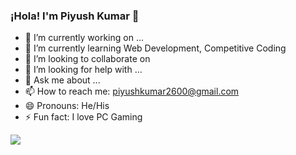 ### ¡Hola! I'm Piyush Kumar 👋

- 🔭 I’m currently working on ...
- 🌱 I’m currently learning Web Development, Competitive Coding
- 👯 I’m looking to collaborate on 
- 🤔 I’m looking for help with ...
- 💬 Ask me about ...
- 📫 How to reach me: piyushkumar2600@gmail.com
- 😄 Pronouns: He/His
- ⚡ Fun fact: I love PC Gaming

<img src="https://github-readme-stats.vercel.app/api?username=piyushkumar2600&&show_icons=true&title_color=ffffff&icon_color=bb2acf&text_color=daf7dc&bg_color=151515">
